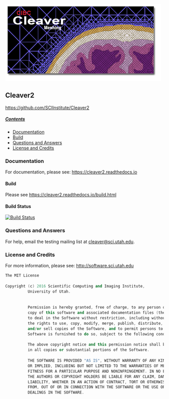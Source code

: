 ![Cleaver](docs/_static/images/splash.png "Cleaver")

## Cleaver2
https://github.com/SCIInstitute/Cleaver2

##### [Contents](#contents)

- [Documentation](#documentation)
- [Build](#build)
- [Questions and Answers](#questions-and-answers)
- [License and Credits](#license-and-credits)


### Documentation
For documentation, please see: <https://cleaver2.readthedocs.io>

#### Build
Please see <https://cleaver2.readthedocs.io/build.html>

#### Build Status
[![Build Status](https://travis-ci.org/SCIInstitute/Cleaver2.svg?branch=master)](https://travis-ci.org/SCIInstitute/Cleaver2)

### Questions and Answers
For help, email the testing mailing list at cleaver@sci.utah.edu.

### License and Credits
For more information, please see: http://software.sci.utah.edu
```c++
The MIT License

Copyright (c) 2016 Scientific Computing and Imaging Institute,
          University of Utah.


          Permission is hereby granted, free of charge, to any person obtaining a
          copy of this software and associated documentation files (the "Software"),
          to deal in the Software without restriction, including without limitation
          the rights to use, copy, modify, merge, publish, distribute, sublicense,
          and/or sell copies of the Software, and to permit persons to whom the
          Software is furnished to do so, subject to the following conditions:

          The above copyright notice and this permission notice shall be included
          in all copies or substantial portions of the Software.

          THE SOFTWARE IS PROVIDED "AS IS", WITHOUT WARRANTY OF ANY KIND, EXPRESS
          OR IMPLIED, INCLUDING BUT NOT LIMITED TO THE WARRANTIES OF MERCHANTABILITY,
          FITNESS FOR A PARTICULAR PURPOSE AND NONINFRINGEMENT. IN NO EVENT SHALL
          THE AUTHORS OR COPYRIGHT HOLDERS BE LIABLE FOR ANY CLAIM, DAMAGES OR OTHER
          LIABILITY, WHETHER IN AN ACTION OF CONTRACT, TORT OR OTHERWISE, ARISING
          FROM, OUT OF OR IN CONNECTION WITH THE SOFTWARE OR THE USE OR OTHER
          DEALINGS IN THE SOFTWARE.
```

